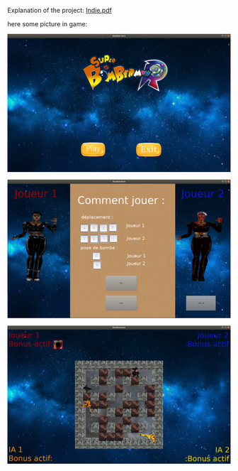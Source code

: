 
Explanation of the project: [Indie.pdf](https://github.com/BNouailhac/Epitech-Project/blob/master/Indie%20Studio%20(CPP)/indie.pdf)



here some picture in game:

![Main Menu](https://github.com/BNouailhac/Epitech-Project/blob/master/Indie%20Studio%20(CPP)/Image_Git/Capture%20du%202020-07-02%2020-34-30.png)

![Picture in game](https://github.com/BNouailhac/Epitech-Project/blob/master/Indie%20Studio%20(CPP)/Image_Git/Capture%20du%202020-07-02%2020-35-19.png)

![Picture in game](https://github.com/BNouailhac/Epitech-Project/blob/master/Indie%20Studio%20(CPP)/Image_Git/Capture%20du%202020-07-02%2020-35-49.png)
